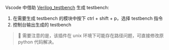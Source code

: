 Vscode 中借助 [Verilog_testbench](https://marketplace.visualstudio.com/items?itemName=Truecrab.verilog-testbench-instance) 生成 testbench:
1. 在需要生成 testbench 的模块中按下 ctrl + shift + p，选择 testbench 指令
2. 控制台输出生成的 testbench

> 👿 需要注意的是，该插件在 unix 环境下可能存在路径问题，可直接修改原 python 代码解决。